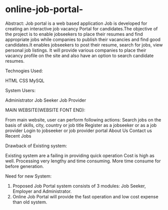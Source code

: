# online-job-portal-
Abstract: 
Job portal is a web based application Job is developed for creating an interactive job vacancy Portal for candidates.The objective of the project is to enable jobseekers to place their resumes and find appropriate jobs while companies to publish their vacancies and find good candidates.It enables jobseekers to post their resume, search for jobs, view personal job listings. It will provide various companies to place their vacancy profile on the site and also have an option to search candidate resumes.

Technogies Used:

 HTML
 CSS
 MySQL
 
System Users:

 Administrator
 Job Seeker
 Job Provider
 
MAIN WEBSITE(WEBSITE FONT END):

 From main website, user can perform following actions:
 Search jobs on the basis of skills, city, country or job title
 Register as a jobseeker or as a job provider
 Login to jobseeker or job provider portal
 About Us
 Contact us
 Recent Jobs
 
Drawback of Existing system:

 Existing system are a failing in providing quick operation
 Cost is high as well.
 Processing very lengthy and time consuming.
 More time consume for before generation.
 
Need for new System:

 1. Proposed Job Portal system consists of 3 modules: Job Seeker, Employer and Administrator.
 2. Online Job Portal will provide the fast operation and low cost expense than old system.
